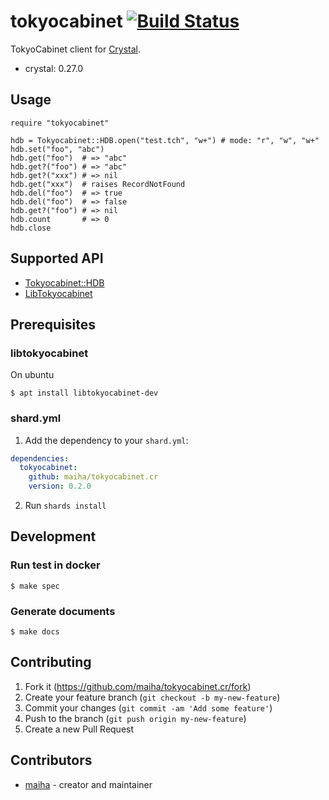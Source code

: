 # tokyocabinet [![Build Status](https://travis-ci.org/maiha/tokyocabinet.cr.svg?branch=master)](https://travis-ci.org/maiha/tokyocabinet.cr)

TokyoCabinet client for [Crystal](http://crystal-lang.org/).
- crystal: 0.27.0

## Usage

```crystal
require "tokyocabinet"

hdb = Tokyocabinet::HDB.open("test.tch", "w+") # mode: "r", "w", "w+"
hdb.set("foo", "abc")
hdb.get("foo")  # => "abc"
hdb.get?("foo") # => "abc"
hdb.get?("xxx") # => nil
hdb.get("xxx")  # raises RecordNotFound
hdb.del("foo")  # => true
hdb.del("foo")  # => false
hdb.get?("foo") # => nil
hdb.count       # => 0
hdb.close
```

## Supported API

- [Tokyocabinet::HDB](./doc/api/HDB.md)
- [LibTokyocabinet](./doc/api/API.md)

## Prerequisites

### libtokyocabinet

On ubuntu
```console
$ apt install libtokyocabinet-dev
```

### shard.yml

1. Add the dependency to your `shard.yml`:
```yaml
dependencies:
  tokyocabinet:
    github: maiha/tokyocabinet.cr
    version: 0.2.0
```
2. Run `shards install`

## Development

### Run test in docker

```console
$ make spec
```

### Generate documents

```console
$ make docs
```

## Contributing

1. Fork it (<https://github.com/maiha/tokyocabinet.cr/fork>)
2. Create your feature branch (`git checkout -b my-new-feature`)
3. Commit your changes (`git commit -am 'Add some feature'`)
4. Push to the branch (`git push origin my-new-feature`)
5. Create a new Pull Request

## Contributors

- [maiha](https://github.com/maiha) - creator and maintainer
